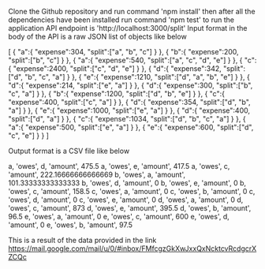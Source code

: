 Clone the Github repository and run command 'npm install' then after all the dependencies have been installed run command 'npm test' to run the application
API endpoint is 'http://localhost:3000/split'
Input format in the body of the API is a raw JSON list of objects like below

 [
    {
        "a":{
            "expense":304,
            "split":["a", "b", "c"]
        }
    },
    {
        "b":{
            "expense":200,
            "split":["b", "c"]
        }
    },
    {
        "a":{
            "expense":540,
            "split":["a", "c", "d", "e"]
        }
    },
    {
        "c":{
            "expense":2400,
            "split":["c", "d", "e"]
        }
    },
    {
        "d":{
            "expense":342,
            "split":["d", "b", "c", "a"]
        }
    },
    {
        "e":{
            "expense":1210,
            "split":["d", "a", "b", "e"]
        }
    },
    {
        "d":{
            "expense":214,
            "split":["e", "a"]
        }
    },
    {
        "d":{
            "expense":300,
            "split":["b", "c", "a"]
        }
    },
    {
        "b":{
            "expense":1200,
            "split":["d", "b", "e"]
        }
    },
    {
        "c":{
            "expense":400,
            "split":["c", "a"]
        }
    },
    {
        "d":{
            "expense":354,
            "split":["d", "b", "a"]
        }
    },
    {
        "e":{
            "expense":1000,
            "split":["e", "a"]
        }
    },
    {
        "d":{
            "expense":400,
            "split":["d", "a"]
        }
    },
    {
        "c":{
            "expense":1034,
            "split":["d", "b", "c", "a"]
        }
    },
    {
        "a":{
            "expense":500,
            "split":["e", "a"]
        }
    },
    {
        "e":{
            "expense":600,
            "split":["d", "c", "e"]
        }
    }
]

Output format is a CSV file like below

a, 'owes', d, 'amount', 475.5
a, 'owes', e, 'amount', 417.5
a, 'owes', c, 'amount', 222.16666666666669
b, 'owes', a, 'amount', 101.33333333333333
b, 'owes', d, 'amount', 0
b, 'owes', e, 'amount', 0
b, 'owes', c, 'amount', 158.5
c, 'owes', a, 'amount', 0
c, 'owes', b, 'amount', 0
c, 'owes', d, 'amount', 0
c, 'owes', e, 'amount', 0
d, 'owes', a, 'amount', 0
d, 'owes', c, 'amount', 873
d, 'owes', e, 'amount', 395.5
d, 'owes', b, 'amount', 96.5
e, 'owes', a, 'amount', 0
e, 'owes', c, 'amount', 600
e, 'owes', d, 'amount', 0
e, 'owes', b, 'amount', 97.5

This is a result of the data provided in the link https://mail.google.com/mail/u/0/#inbox/FMfcgzGkXwJxxQxNcktcvRcdgcrXZCQc
